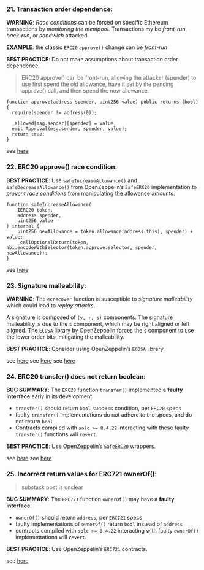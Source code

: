 ### 21. Transaction order dependence:

**WARNING**: *Race conditions* can be forced on specific Ethereum transactions by *monitoring the mempool*. Transactions my be *front-run*, *back-run*, or *sandwich* attacked.

**EXAMPLE**: the classic `ERC20` `approve()` change can be *front-run*

**BEST PRACTICE**: Do not make assumptions about transaction order dependence.

> ERC20 approve() can be front-run, allowing the attacker (spender) to use first spend the old allowance, have it set by the pending approve() call, and then spend the new allowance.

```solidity
function approve(address spender, uint256 value) public returns (bool) {
  require(spender != address(0));

  _allowed[msg.sender][spender] = value;
  emit Approval(msg.sender, spender, value);
  return true;
}
```

see [here](https://swcregistry.io/docs/SWC-114)

### 22. ERC20 approve() race condition:

**BEST PRACTICE**: Use `safeIncreaseAllowance()` and `safeDecreaseAllowance()` from OpenZeppelin’s `SafeERC20` implementation to *prevent race conditions* from manipulating the allowance amounts.

```solidity
function safeIncreaseAllowance(
    IERC20 token,
    address spender,
    uint256 value
) internal {
    uint256 newAllowance = token.allowance(address(this), spender) + value;
    _callOptionalReturn(token, abi.encodeWithSelector(token.approve.selector, spender, newAllowance));
}
```

see [here](https://swcregistry.io/docs/SWC-114)

### 23. Signature malleability:

**WARNING**: The `ecrecover` function is susceptible to *signature malleability* which could lead to *replay attacks*.

A signature is composed of `(v, r, s)` components. The signature malleability is due to the `s` component, which may be right aligned or left aligned. The `ECDSA` library by OpenZeppelin forces the `s` component to use the lower order bits, mitigating the malleability.

**BEST PRACTICE**: Consider using OpenZeppelin’s `ECDSA` library.

see [here](https://swcregistry.io/docs/SWC-117)
see [here](https://swcregistry.io/docs/SWC-121)
see [here](https://medium.com/cryptronics/signature-replay-vulnerabilities-in-smart-contracts-3b6f7596df57)

### 24. ERC20 transfer() does not return boolean:

**BUG SUMMARY**: The `ERC20` function `transfer()` implemented a **faulty interface** early in its development.
- `transfer()` should return `bool` success condition, per `ERC20` specs
- faulty `transfer()` implementations do not adhere to the specs, and do not return `bool`
- Contracts compiled with `solc >= 0.4.22` interacting with these faulty `transfer()` functions will `revert`.

**BEST PRACTICE**: Use OpenZeppelin’s `SafeERC20` wrappers.

see [here](https://github.com/crytic/slither/wiki/Detector-Documentation#incorrect-erc20-interface)
see [here](https://medium.com/coinmonks/missing-return-value-bug-at-least-130-tokens-affected-d67bf08521ca)

### 25. Incorrect return values for ERC721 ownerOf():

> substack post is unclear

**BUG SUMMARY**: The `ERC721` function `ownerOf()` may have a **faulty interface**.
- `ownerOf()` should return `address`, per `ERC721` specs
- faulty implementations of `ownerOf()` return `bool` instead of `address`
- contracts compiled with `solc >= 0.4.22` interacting with faulty `ownerOf()` implementations will `revert`.

**BEST PRACTICE**: Use OpenZeppelin’s `ERC721` contracts.

see [here](https://github.com/crytic/slither/wiki/Detector-Documentation#incorrect-erc721-interface)
